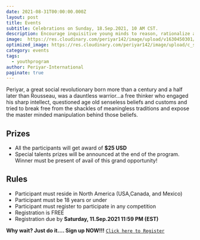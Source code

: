```yaml
---
date: 2021-08-31T00:00:00.000Z
layout: post
title: Events
subtitle: Celebrations on Sunday, 18.Sep.2021, 10 AM CST.
description: Encourage inquisitive young minds to reason, rationalize and fearlessly ask questions especially when something does not connect with the intellect…
image:  https://res.cloudinary.com/periyar142/image/upload/v1630450301/Events_v5cbtp.jpg
optimized_image: https://res.cloudinary.com/periyar142/image/upload/c_scale,w_380/v1630450301/Events_v5cbtp.jpg
category: events
tags:
  - youthprogram
author: Periyar-International
paginate: true
---
```


Periyar, a great social revolutionary born more than a century and a half later than Rousseau, was a dauntless warrior…a free thinker who engaged his sharp intellect, questioned age old senseless beliefs and customs and tried to break free from the shackles of meaningless traditions and expose the master minded manipulation behind those beliefs. 



## Prizes

* All the participants will get award of <strong>$25 USD</strong> 
* Special talents prizes will be announced at the end of the program. Winner must be present of avail of this grand opportunity!

## Rules

* Participant must reside in North America (USA,Canada, and Mexico) 
* Participant must be 18 years or under
* Participant must register to participate in any competition
* Registration is FREE
* Registration due by <strong>Saturday, 11.Sep.2021 11:59 PM (EST)</strong>

**Why wait? Just do it…. Sign up NOW!!!**
<a  href="https://www.periyar143.info/register/">`Click here to Register`</a>







